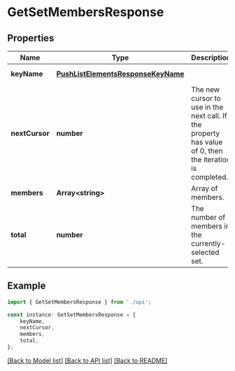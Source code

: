 # GetSetMembersResponse


## Properties

Name | Type | Description | Notes
------------ | ------------- | ------------- | -------------
**keyName** | [**PushListElementsResponseKeyName**](PushListElementsResponseKeyName.md) |  | [default to undefined]
**nextCursor** | **number** | The new cursor to use in the next call. If the property has value of 0, then the iteration is completed. | [default to undefined]
**members** | **Array&lt;string&gt;** | Array of members. | [default to undefined]
**total** | **number** | The number of members in the currently-selected set. | [default to undefined]

## Example

```typescript
import { GetSetMembersResponse } from './api';

const instance: GetSetMembersResponse = {
    keyName,
    nextCursor,
    members,
    total,
};
```

[[Back to Model list]](../README.md#documentation-for-models) [[Back to API list]](../README.md#documentation-for-api-endpoints) [[Back to README]](../README.md)
